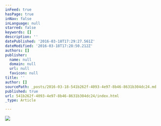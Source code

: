 ```yaml
---
inFeed: true
hasPage: true
inNav: false
inLanguage: null
starred: false
keywords: []
description: ''
datePublished: '2016-03-18T17:29:27.561Z'
dateModified: '2016-03-18T17:28:50.212Z'
authors: []
publisher:
  name: null
  domain: null
  url: null
  favicon: null
title: ''
author: []
sourcePath: _posts/2016-03-18-541b262f-4093-4e97-8b46-8631b304dc24.md
published: true
url: 541b262f-4093-4e97-8b46-8631b304dc24/index.html
_type: Article

---
```

![](https://the-grid-user-content.s3-us-west-2.amazonaws.com/d4022fd0-5d4e-47ec-bd02-748e57df9e29.jpg)